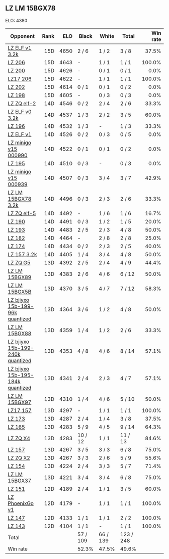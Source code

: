 ## LZ LM 15BGX78 ##

ELO: 4380

Opponent | Rank | ELO | Black | White | Total | Win rate
---------|-----:|----:|-------|-------|-------|-------:
[LZ ELF v1 3.2k](LZ%20ELF%20v1%203.2k.md) | 15D | 4650 | 2 / 6 | 1 / 2 | 3 / 8 | 37.5%
[LZ 206](LZ%20206.md) | 15D | 4643 | - | 1 / 1 | 1 / 1 | 100.0%
[LZ 200](LZ%20200.md) | 15D | 4626 | - | 0 / 1 | 0 / 1 | 0.0%
[LZ17 206](LZ17%20206.md) | 15D | 4622 | - | 1 / 1 | 1 / 1 | 100.0%
[LZ 202](LZ%20202.md) | 15D | 4614 | 0 / 1 | 0 / 1 | 0 / 2 | 0.0%
[LZ 198](LZ%20198.md) | 15D | 4605 | - | 0 / 3 | 0 / 3 | 0.0%
[LZ ZQ elf-2](LZ%20ZQ%20elf-2.md) | 14D | 4546 | 0 / 2 | 2 / 4 | 2 / 6 | 33.3%
[LZ ELF v0 3.2k](LZ%20ELF%20v0%203.2k.md) | 14D | 4537 | 1 / 3 | 2 / 2 | 3 / 5 | 60.0%
[LZ 196](LZ%20196.md) | 14D | 4532 | 1 / 3 | - | 1 / 3 | 33.3%
[LZ ELF v1](LZ%20ELF%20v1.md) | 14D | 4526 | 0 / 2 | 0 / 3 | 0 / 5 | 0.0%
[LZ minigo v15 000990](LZ%20minigo%20v15%20000990.md) | 14D | 4522 | 0 / 1 | 0 / 1 | 0 / 2 | 0.0%
[LZ 195](LZ%20195.md) | 14D | 4510 | 0 / 3 | - | 0 / 3 | 0.0%
[LZ minigo v15 000939](LZ%20minigo%20v15%20000939.md) | 14D | 4507 | 0 / 3 | 3 / 4 | 3 / 7 | 42.9%
[LZ LM 15BGX78 3.2k](LZ%20LM%2015BGX78%203.2k.md) | 14D | 4496 | 0 / 3 | 2 / 3 | 2 / 6 | 33.3%
[LZ ZQ elf-5](LZ%20ZQ%20elf-5.md) | 14D | 4492 | - | 1 / 6 | 1 / 6 | 16.7%
[LZ 190](LZ%20190.md) | 14D | 4491 | 0 / 3 | 1 / 2 | 1 / 5 | 20.0%
[LZ 193](LZ%20193.md) | 14D | 4483 | 2 / 5 | 2 / 3 | 4 / 8 | 50.0%
[LZ 182](LZ%20182.md) | 14D | 4464 | - | 2 / 8 | 2 / 8 | 25.0%
[LZ 174](LZ%20174.md) | 14D | 4434 | 0 / 2 | 2 / 3 | 2 / 5 | 40.0%
[LZ 157 3.2k](LZ%20157%203.2k.md) | 14D | 4405 | 1 / 4 | 3 / 4 | 4 / 8 | 50.0%
[LZ ZQ G5](LZ%20ZQ%20G5.md) | 13D | 4392 | 2 / 5 | 2 / 4 | 4 / 9 | 44.4%
[LZ LM 15BGX89](LZ%20LM%2015BGX89.md) | 13D | 4383 | 2 / 6 | 4 / 6 | 6 / 12 | 50.0%
[LZ LM 15BGX5B](LZ%20LM%2015BGX5B.md) | 13D | 4370 | 3 / 5 | 4 / 7 | 7 / 12 | 58.3%
[LZ bjiyxo 15b-199-96k quantized](LZ%20bjiyxo%2015b-199-96k%20quantized.md) | 13D | 4364 | 3 / 6 | 1 / 2 | 4 / 8 | 50.0%
[LZ LM 15BGX88](LZ%20LM%2015BGX88.md) | 13D | 4359 | 1 / 4 | 1 / 2 | 2 / 6 | 33.3%
[LZ bjiyxo 15b-199-240k quantized](LZ%20bjiyxo%2015b-199-240k%20quantized.md) | 13D | 4353 | 4 / 8 | 4 / 6 | 8 / 14 | 57.1%
[LZ bjiyxo 15b-195-184k quantized](LZ%20bjiyxo%2015b-195-184k%20quantized.md) | 13D | 4341 | 2 / 4 | 2 / 3 | 4 / 7 | 57.1%
[LZ LM 15BGX97](LZ%20LM%2015BGX97.md) | 13D | 4310 | 1 / 4 | 4 / 6 | 5 / 10 | 50.0%
[LZ17 157](LZ17%20157.md) | 13D | 4297 | - | 1 / 1 | 1 / 1 | 100.0%
[LZ 173](LZ%20173.md) | 13D | 4287 | 2 / 4 | 1 / 4 | 3 / 8 | 37.5%
[LZ 165](LZ%20165.md) | 13D | 4283 | 5 / 9 | 4 / 5 | 9 / 14 | 64.3%
[LZ ZQ X4](LZ%20ZQ%20X4.md) | 13D | 4283 | 10 / 12 | 1 / 1 | 11 / 13 | 84.6%
[LZ 157](LZ%20157.md) | 13D | 4267 | 3 / 5 | 3 / 3 | 6 / 8 | 75.0%
[LZ ZQ X2](LZ%20ZQ%20X2.md) | 13D | 4267 | 3 / 3 | 2 / 6 | 5 / 9 | 55.6%
[LZ 154](LZ%20154.md) | 13D | 4224 | 2 / 4 | 3 / 3 | 5 / 7 | 71.4%
[LZ LM 15BGX37](LZ%20LM%2015BGX37.md) | 13D | 4221 | 3 / 4 | 3 / 4 | 6 / 8 | 75.0%
[LZ 151](LZ%20151.md) | 12D | 4189 | 2 / 4 | 1 / 1 | 3 / 5 | 60.0%
[LZ PhoenixGo v1](LZ%20PhoenixGo%20v1.md) | 12D | 4179 | - | 1 / 1 | 1 / 1 | 100.0%
[LZ 147](LZ%20147.md) | 12D | 4133 | 1 / 1 | 1 / 1 | 2 / 2 | 100.0%
[LZ 143](LZ%20143.md) | 12D | 4104 | 1 / 1 | - | 1 / 1 | 100.0%
Total | | | 57 / 109 | 66 / 139 | 123 / 248 | 
Win rate| | | 52.3% | 47.5% | 49.6% | 

